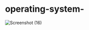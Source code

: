 # operating-system-
![Screenshot (16)](https://user-images.githubusercontent.com/113331375/193772271-4cdfa8a5-27cf-44dd-9f23-20b13b8b4480.png)
